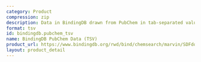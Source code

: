 ```yaml
---
category: Product
compression: zip
description: Data in BindingDB drawn from PubChem in tab-separated values format
format: tsv
id: bindingdb.pubchem_tsv
name: BindingDB PubChem Data (TSV)
product_url: https://www.bindingdb.org/rwd/bind/chemsearch/marvin/SDFdownload.jsp?download_file=/rwd/bind/downloads/BindingDB_PubChem_202507_tsv.zip
layout: product_detail
---
```

